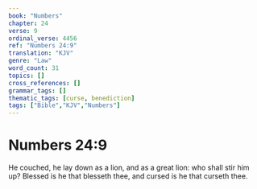 ```yaml
---
book: "Numbers"
chapter: 24
verse: 9
ordinal_verse: 4456
ref: "Numbers 24:9"
translation: "KJV"
genre: "Law"
word_count: 31
topics: []
cross_references: []
grammar_tags: []
thematic_tags: [curse, benediction]
tags: ["Bible","KJV","Numbers"]
---
```


# Numbers 24:9

He couched, he lay down as a lion, and as a great lion: who shall stir him up? Blessed is he that blesseth thee, and cursed is he that curseth thee.
